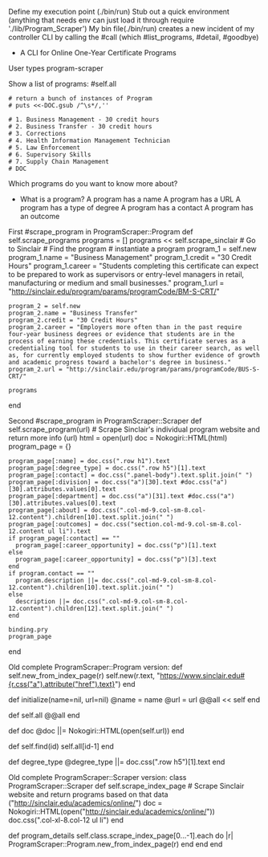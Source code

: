 Define my execution point (./bin/run)
Stub out a quick environment (anything that needs env can just load it through require './lib/Program_Scraper')
My bin file(./bin/run) creates a new incident of my controller CLI by calling the #call (which #list_programs, #detail, #goodbye)

- A CLI for Online One-Year Certificate Programs

User types program-scraper

Show a list of programs:
#self.all

    # return a bunch of instances of Program
    # puts <<-DOC.gsub /^\s*/,''
    
    # 1. Business Management - 30 credit hours
    # 2. Business Transfer - 30 credit hours
    # 3. Corrections
    # 4. Health Information Management Technician
    # 5. Law Enforcement
    # 6. Supervisory Skills
    # 7. Supply Chain Management
    # DOC

Which programs do you want to know more about?

- What is a program?
A program has a name
A program has a URL
A program has a type of degree
A program has a contact
A program has an outcome

First #scrape_program in ProgramScraper::Program
def self.scrape_programs
    programs = []
    programs << self.scrape_sinclair
    # Go to Sinclair
    # Find the program
    # instantiate a program
    program_1 = self.new
    program_1.name = "Business Management"
    program_1.credit = "30 Credit Hours"
    program_1.career = "Students completing this certificate can expect to be prepared to work as supervisors or entry-level managers in retail, manufacturing or medium and small businesses."
    program_1.url = "http://sinclair.edu/program/params/programCode/BM-S-CRT/"
    
    program_2 = self.new
    program_2.name = "Business Transfer"
    program_2.credit = "30 Credit Hours"
    program_2.career = "Employers more often than in the past require four-year business degrees or evidence that students are in the process of earning these credentials. This certificate serves as a credentialing tool for students to use in their career search, as well as, for currently employed students to show further evidence of growth and academic progress toward a bachelor's degree in business."
    program_2.url = "http://sinclair.edu/program/params/programCode/BUS-S-CRT/"
    
    programs
end

Second #scrape_program in ProgramScraper::Scraper
def self.scrape_program(url)
    # Scrape Sinclair's individual program website and return more info (url)
    html = open(url)
    doc = Nokogiri::HTML(html)
    program_page = {}
   
    program_page[:name] = doc.css(".row h1").text  
    program_page[:degree_type] = doc.css(".row h5")[1].text
    program_page[:contact] = doc.css(".panel-body").text.split.join(" ")
    program_page[:division] = doc.css("a")[30].text #doc.css("a")[30].attributes.values[0].text
    program_page[:department] = doc.css("a")[31].text #doc.css("a")[30].attributes.values[0].text
    program_page[:about] = doc.css(".col-md-9.col-sm-8.col-12.content").children[10].text.split.join(" ")
    program_page[:outcomes] = doc.css("section.col-md-9.col-sm-8.col-12.content ul li").text
    if program_page[:contact] == ""
      program_page[:career_opportunity] = doc.css("p")[1].text
    else 
      program_page[:career_opportunity] = doc.css("p")[3].text
    end  
    if program.contact == ""
      program.description ||= doc.css(".col-md-9.col-sm-8.col-12.content").children[10].text.split.join(" ")
    else 
      description ||= doc.css(".col-md-9.col-sm-8.col-12.content").children[12].text.split.join(" ")
    end
  
    binding.pry
    program_page
end

Old complete ProgramScraper::Program version:
def self.new_from_index_page(r)
    self.new(r.text,
      "https://www.sinclair.edu#{r.css("a").attribute("href").text}")
  end
  
  def initialize(name=nil, url=nil)
    @name = name
    @url = url
    @@all << self
  end
  
  def self.all
    @@all 
  end
  
  def doc
    @doc ||= Nokogiri::HTML(open(self.url))
  end
  
  def self.find(id)
    self.all[id-1]
  end
  
  def degree_type
    @degree_type ||= doc.css(".row h5")[1].text
  end

Old complete ProgramScraper::Scraper version:
class ProgramScraper::Scraper
  def self.scrape_index_page
    # Scrape Sinclair website and return programs based on that data ("http://sinclair.edu/academics/online/")
    doc = Nokogiri::HTML(open("http://sinclair.edu/academics/online/"))
    doc.css(".col-xl-8.col-12 ul li")
  end
  
  def program_details
    self.class.scrape_index_page[0...-1].each do |r|
      ProgramScraper::Program.new_from_index_page(r)
    end
  end
end
  
  